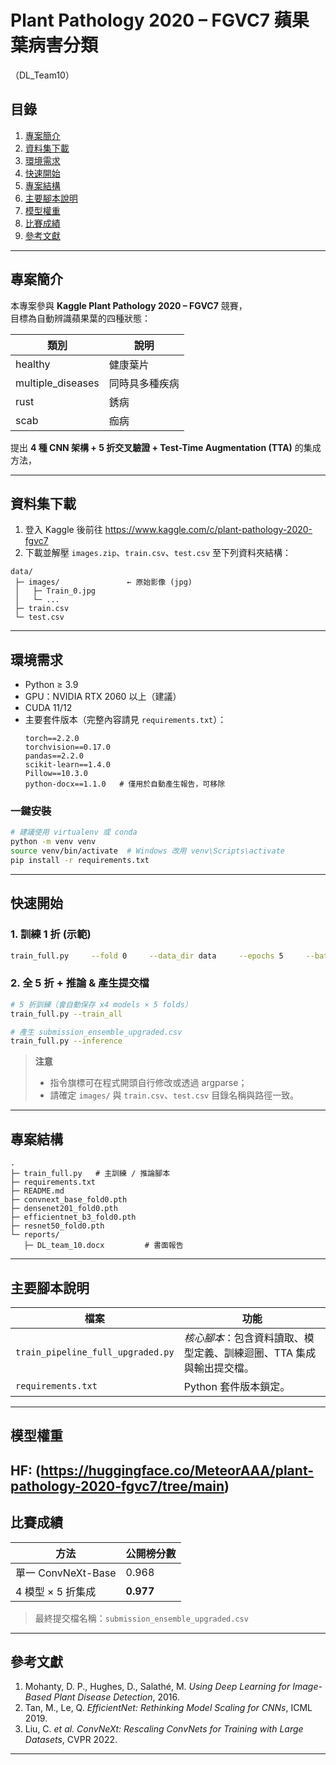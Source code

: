 # Plant Pathology 2020 – FGVC7 蘋果葉病害分類  
（DL_Team10）

## 目錄
1. [專案簡介](#專案簡介)  
2. [資料集下載](#資料集下載)  
3. [環境需求](#環境需求)  
4. [快速開始](#快速開始)  
5. [專案結構](#專案結構)  
6. [主要腳本說明](#主要腳本說明)  
7. [模型權重](#模型權重)  
8. [比賽成績](#比賽成績)  
9. [參考文獻](#參考文獻)

---

## 專案簡介
本專案參與 **Kaggle Plant Pathology 2020 – FGVC7** 競賽，  
目標為自動辨識蘋果葉的四種狀態：

| 類別 | 說明 |
|------|------|
| healthy | 健康葉片 |
| multiple_diseases | 同時具多種疾病 |
| rust | 銹病 |
| scab | 痂病 |

提出 **4 種 CNN 架構 + 5 折交叉驗證 + Test-Time Augmentation (TTA)** 的集成方法， 

---

## 資料集下載
1. 登入 Kaggle 後前往 <https://www.kaggle.com/c/plant-pathology-2020-fgvc7>  
2. 下載並解壓 `images.zip`、`train.csv`、`test.csv` 至下列資料夾結構：

```
data/
 ├─ images/               ← 原始影像 (jpg)
 │   ├─ Train_0.jpg
 │   └─ ...
 ├─ train.csv
 └─ test.csv
```

---

## 環境需求
- Python ≥ 3.9  
- GPU：NVIDIA RTX 2060 以上（建議）  
- CUDA 11/12  
- 主要套件版本（完整內容請見 `requirements.txt`）：
  ```text
  torch==2.2.0
  torchvision==0.17.0
  pandas==2.2.0
  scikit-learn==1.4.0
  Pillow==10.3.0
  python-docx==1.1.0   # 僅用於自動產生報告，可移除
  ```

### 一鍵安裝
```bash
# 建議使用 virtualenv 或 conda
python -m venv venv
source venv/bin/activate  # Windows 改用 venv\Scripts\activate
pip install -r requirements.txt
```

---

## 快速開始

### 1. 訓練 1 折 (示範)
```bash
train_full.py     --fold 0     --data_dir data     --epochs 5     --batch_size 32
```

### 2. 全 5 折 + 推論 & 產生提交檔
```bash
# 5 折訓練（會自動保存 x4 models × 5 folds）
train_full.py --train_all

# 產生 submission_ensemble_upgraded.csv
train_full.py --inference
```

> **注意**  
> - 指令旗標可在程式開頭自行修改或透過 argparse；  
> - 請確定 `images/` 與 `train.csv`、`test.csv` 目錄名稱與路徑一致。

---

## 專案結構
```
.
├─ train_full.py   # 主訓練 / 推論腳本
├─ requirements.txt
├─ README.md
├─ convnext_base_fold0.pth
├─ densenet201_fold0.pth
├─ efficientnet_b3_fold0.pth
├─ resnet50_fold0.pth
└─ reports/
   ├─ DL_team_10.docx         # 書面報告
```

---

## 主要腳本說明

| 檔案 | 功能 |
|------|------|
| `train_pipeline_full_upgraded.py` | *核心腳本*：包含資料讀取、模型定義、訓練迴圈、TTA 集成與輸出提交檔。 |
| `requirements.txt`                | Python 套件版本鎖定。 |

---

## 模型權重
 HF: (https://huggingface.co/MeteorAAA/plant-pathology-2020-fgvc7/tree/main)  
---

## 比賽成績
| 方法 | 公開榜分數 |
|------|-----------|
| 單一 ConvNeXt-Base | 0.968 |
| 4 模型 × 5 折集成 | **0.977** |

> 最終提交檔名稱：`submission_ensemble_upgraded.csv`

---

## 參考文獻
1. Mohanty, D. P., Hughes, D., Salathé, M. *Using Deep Learning for Image-Based Plant Disease Detection*, 2016.  
2. Tan, M., Le, Q. *EfficientNet: Rethinking Model Scaling for CNNs*, ICML 2019.  
3. Liu, C. *et al.* *ConvNeXt: Rescaling ConvNets for Training with Large Datasets*, CVPR 2022.  

---


